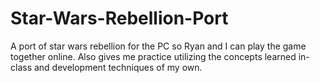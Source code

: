 # Star-Wars-Rebellion-Port
A port of star wars rebellion for the PC so Ryan and I can play the game together online. Also gives me practice utilizing the concepts learned in-class and development techniques of my own.
